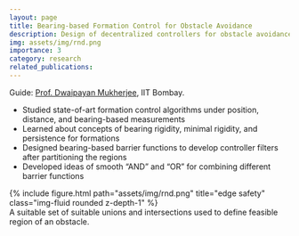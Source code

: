 ```yaml
---
layout: page
title: Bearing-based Formation Control for Obstacle Avoidance
description: Design of decentralized controllers for obstacle avoidance based on the measured bearing whilst retaining formation
img: assets/img/rnd.png
importance: 3
category: research
related_publications: 
---
```

Guide: [Prof. Dwaipayan Mukherjee](https://www.ee.iitb.ac.in/web/people/dwaipayan-mukherjee/), IIT Bombay.
- Studied state-of-art formation control algorithms under position, distance, and bearing-based measurements
- Learned about concepts of bearing rigidity, minimal rigidity, and persistence for formations
- Designed bearing-based barrier functions to develop controller filters after partitioning the regions
- Developed ideas of smooth “AND” and “OR” for combining different barrier functions
<div class="row">
    <div class="col-sm mt-3 mt-md-0">
        {% include figure.html path="assets/img/rnd.png" title="edge safety" class="img-fluid rounded z-depth-1" %}
    </div>
</div>
<div class="caption">
    A suitable set of suitable unions and intersections used to define feasible region of an obstacle.
</div>